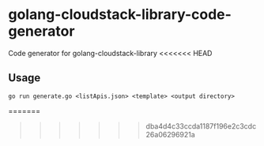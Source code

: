 golang-cloudstack-library-code-generator
========================================

Code generator for golang-cloudstack-library
<<<<<<< HEAD


Usage
-----

```
go run generate.go <listApis.json> <template> <output directory>
```
=======
>>>>>>> dba4d4c33ccda1187f196e2c3cdc26a06296921a
